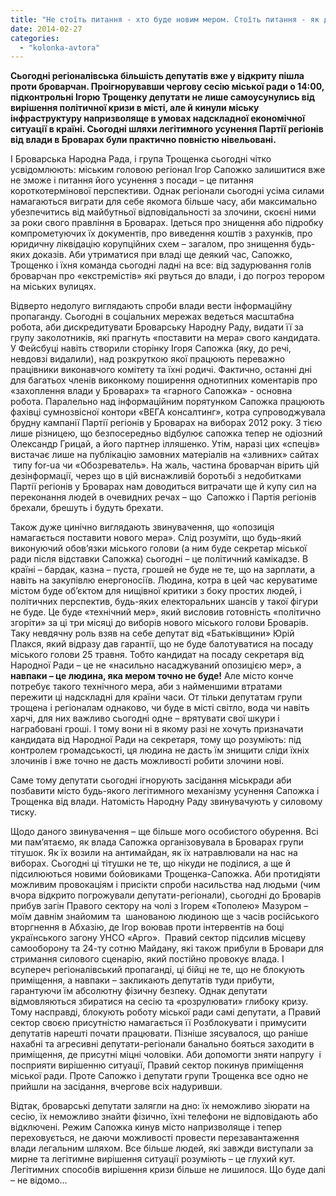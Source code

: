 ```yaml
---
title: "Не стоїть питання - хто буде новим мером. Стоїть питання - як дотиснути режим Януковича у Броварах!"
date: 2014-02-27
categories: 
  - "kolonka-avtora"
---
```


**Сьогодні регіоналівська більшість депутатів вже у відкриту пішла проти броварчан. Проігнорувавши чергову сесію міської ради о 14:00, підконтрольні Ігорю Трощенку депутати не лише самоусунулись від вирішення політичної кризи в місті, але й кинули міську інфраструктуру напризволяще в умовах надскладної економічної ситуації в країні. Сьогодні шляхи легітимного усунення Партії регіонів від влади в Броварах були практично повністю нівельовані.**

І Броварська Народна Рада, і група Трощенка сьогодні чітко усвідомлюють: міським головою регіонал Ігор Сапожко залишитися вже не зможе і питання його усунення з посади – це питання короткотермінової перспективи. Однак регіонали сьогодні усіма силами намагаються виграти для себе якомога більше часу, аби максимально убезпечитись від майбутньої відповідальності за злочини, скоєні ними за роки свого правління в Броварах. Ідеться про знищення або підробку компрометуючих їх документів, про виведення коштів з рахунків, про юридичну ліквідацію корупційних схем – загалом, про знищення будь-яких доказів. Аби утриматися при владі ще деякий час, Сапожко, Трощенко і їхня команда сьогодні ладні на все: від задурювання голів броварчан про «екстремістів» які рвуться до влади, і до погроз терором на міських вулицях.

Відверто недолуго виглядають спроби влади вести інформаційну пропаганду. Сьогодні в соціальних мережах ведеться масштабна робота, аби дискредитувати Броварську Народну Раду, видати її за групу заколотників, які прагнуть «поставити на мера» свого кандидата. У Фейсбуці навіть створили сторінку Ігоря Сапожка (яку, до речі, невдовзі видалили), над розкруткою якої працюють переважно працівники виконавчого комітету та їхні родичі. Фактично, останні дні для багатьох членів виконкому поширення однотипних коментарів про «захоплення влади у Броварах» та «гарного Сапожка» - основна робота. Паралельно над інформаційним порятунком Сапожка працюють фахівці сумнозвісної контори «ВЕГА консалтинг», котра супроводжувала брудну кампанії Партії регіонів у Броварах на виборах 2012 року. З тією лише різницею, що безпосередньо відбулює сапожка тепер не одіозний Олександр Грицай, а його партнер ілляшенко. Утім, наразі цих «спеців» вистачає лише на публікацію замовних матеріалів на «зливних» сайтах  типу for-ua чи «Обозреватель». На жаль, частина броварчан вірить цій дезінформації, через що в цій виснажливій боротьбі з недобитками Партії регіонів у Броварах нам доводиться витрачати ще й купу сил на переконання людей в очевидних речах – що  Сапожко і Партія регіонів брехали, брешуть і будуть брехати.

Також дуже цинічно виглядають звинувачення, що «опозиція намагається поставити нового мера». Слід розуміти, що будь-який виконуючий обов’язки міського голови (а ним буде секретар міської ради після відставки Сапожка) сьогодні – це політичний камікадзе. В країні – бардак, казна – пуста, грошей не буде не те, що на зарплати, а навіть на закупівлю енергоносіїв. Людина, котра в цей час керуватиме містом буде об’єктом для нищівної критики з боку простих людей, і політичних перспектив, будь-яких електоральних шансів у такої фігури не буде. Це буде «технічний мер», який висловив готовність «політично згоріти» за ці три місяці до виборів нового міського голови Броварів. Таку невдячну роль взяв на себе депутат від «Батьківщини» Юрій Плакся, який відразу дав гарантії, що не буде балотуватися на посаду міського голови 25 травня. Тобто кандидат на посаду секретаря від Народної Ради – це не «насильно насаджуваний опозицією мер», а **навпаки – це людина, яка мером точно не буде!** Але місто конче потребує такого технічного мера, аби з найменшими втратами пережити ці надскладні для країни часи. От тільки депутатам групи трощена і регіоналам однаково, чи буде в місті світло, вода чи навіть харчі, для них важливо сьогодні одне – врятувати свої шкури і награбовані гроші. І тому вони ні в якому разі не хочуть призначати кандидата від Народної Ради на секретаря, тому що розуміють: під контролем громадськості, ця людина не дасть їм знищити сліди їхніх злочинів і вже точно не дасть можливості робити злочини нові.

Саме тому депутати сьогодні ігнорують засідання міськради аби позбавити місто будь-якого легітимного механізму усунення Сапожка і Трощенка від влади. Натомість Народну Раду звинувачують у силовому тиску.

Щодо даного звинувачення – ще більше мого особистого обурення. Всі ми пам’ятаємо, як влада Сапожка організовувала в Броварах групи тітушок. Як їх возили на антимайдан, як їх натравлювали на нас на виборах. Сьогодні ці тітушки не те, що нікуди не поділися, а ще й підсилюються новими бойовиками Трощенка-Сапожка. Аби протидіяти можливим провокаціям і присікти спроби насильства над людьми (чим вчора відкрито погрожували депутати-регіонали), сьогодні до Броварів прибув загін Правого сектору на чолі з Ігорем «Тополею» Мазуром – моїм давнім знайомим та  шанованою людиною ще з часів російського вторгнення в Абхазію, де Ігор воював проти інтервентів на боці українського загону УНСО «Арго».  Правий сектор підсилив місцеву самооборону та 24-ту сотню Майдану, які також прибули в Бровари для стримання силового сценарію, який постійно провокує влада. І всупереч регіоналівський пропаганді, ці бійці не те, що не блокують приміщення, а навпаки – закликають депутатів туди прибути, гарантуючи їм абсолютну фізичну безпеку. Однак депутати відмовляються збиратися на сесію та «розрулювати» глибоку кризу. Тому насправді, блокують роботу міської ради самі депутати, а Правий сектор своєю присутністю намагається її Розблокувати і примусити депутатів нарешті почати працювати. Пізніше зясувалося, що раніше нахабні та агресивні депутати-регіонали банально бояться заходити в приміщення, де присутні міцні чоловіки. Аби допомогти зняти напругу  і посприяти вирішенню ситуації, Правий сектор покинув приміщення міської ради. Проте Сапожко і депутати групи Трощенка все одно не прийшли на засідання, вчергове всіх надуривши.

Відтак, броварські депутати залягли на дно: їх неможливо зіюрати на сесію, їх неможливо знайти фізично, їхні телефони не відповідають або відключені. Режим Сапожка кинув місто напризволяще і тепер переховується, не даючи можливості провести перезавантаження влади легальним шляхом. Все більше людей, які завжди виступали за мирне та легітимне вирішення ситуації розуміють – це глухий кут. Легітимних способів вирішення кризи більше не лишилося. Що буде далі – не відомо…
